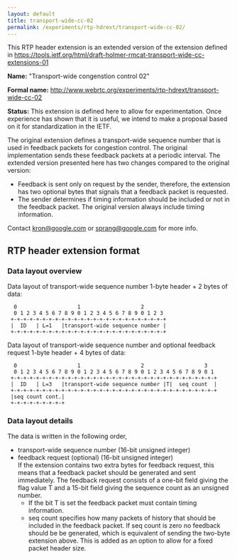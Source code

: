 ```yaml
---
layout: default
title: transport-wide-cc-02
permalink: /experiments/rtp-hdrext/transport-wide-cc-02/
---
```


This RTP header extension is an extended version of the extension defined in
<https://tools.ietf.org/html/draft-holmer-rmcat-transport-wide-cc-extensions-01> 

**Name:** "Transport-wide congenstion control 02"

**Formal name:**
<http://www.webrtc.org/experiments/rtp-hdrext/transport-wide-cc-02>

**Status:** This extension is defined here to allow for experimentation. Once
experience has shown that it is useful, we intend to make a proposal based on
it for standardization in the IETF.

The original extension defines a transport-wide sequence number that is used in
feedback packets for congestion control. The original implementation sends these
feedback packets at a periodic interval. The extended version presented here has
two changes compared to the original version:
* Feedback is sent only on request by the sender, therefore, the extension has
  two optional bytes that signals that a feedback packet is requested.
* The sender determines if timing information should be included or not in the
  feedback packet. The original version always include timing information.

Contact <kron@google.com> or <sprang@google.com> for more info.

## RTP header extension format

### Data layout overview
Data layout of transport-wide sequence number
     1-byte header + 2 bytes of data:

      0                   1                   2 
      0 1 2 3 4 5 6 7 8 9 0 1 2 3 4 5 6 7 8 9 0 1 2 3
     +-+-+-+-+-+-+-+-+-+-+-+-+-+-+-+-+-+-+-+-+-+-+-+-+
     |  ID   | L=1   |transport-wide sequence number |
     +-+-+-+-+-+-+-+-+-+-+-+-+-+-+-+-+-+-+-+-+-+-+-+-+

Data layout of transport-wide sequence number and optional feedback request
     1-byte header + 4 bytes of data:

      0                   1                   2                   3
      0 1 2 3 4 5 6 7 8 9 0 1 2 3 4 5 6 7 8 9 0 1 2 3 4 5 6 7 8 9 0 1
     +-+-+-+-+-+-+-+-+-+-+-+-+-+-+-+-+-+-+-+-+-+-+-+-+-+-+-+-+-+-+-+-+
     |  ID   | L=3   |transport-wide sequence number |T|  seq count  |
     +-+-+-+-+-+-+-+-+-+-+-+-+-+-+-+-+-+-+-+-+-+-+-+-+-+-+-+-+-+-+-+-+
     |seq count cont.|
     +-+-+-+-+-+-+-+-+

### Data layout details
The data is written in the following order,
* transport-wide sequence number (16-bit unsigned integer)
* feedback request (optional) (16-bit unsigned integer)<br>
  If the extension contains two extra bytes for feedback request, this means
  that a feedback packet should be generated and sent immediately. The feedback
  request consists of a one-bit field giving the flag value T and a 15-bit
  field giving the sequence count as an unsigned number.
  - If the bit T is set the feedback packet must contain timing information.
  - seq count specifies how many packets of history that should be included in
    the feedback packet. If seq count is zero no feedback should be be
    generated, which is equivalent of sending the two-byte extension above.
    This is added as an option to allow for a fixed packet header size.

